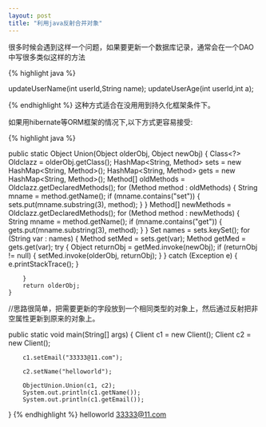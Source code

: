 ```yaml
---
layout: post
title: "利用java反射合并对象"
---
```


很多时候会遇到这样一个问题，如果要更新一个数据库记录，通常会在一个DAO中写很多类似这样的方法

{% highlight java %}

updateUserName(int userId,String name);
updateUserAge(int userId,int a);

{% endhighlight %}
这种方式适合在没用用到持久化框架条件下。

如果用hibernate等ORM框架的情况下,以下方式更容易接受:

{% highlight java %}

public static Object Union(Object olderObj, Object newObj) {
		Class<?> Oldclazz = olderObj.getClass();
		HashMap<String, Method> sets = new HashMap<String, Method>();
		HashMap<String, Method> gets = new HashMap<String, Method>();
		Method[] oldMethods = Oldclazz.getDeclaredMethods();
		for (Method method : oldMethods) {
			String mname = method.getName();
			if (mname.contains("set")) {
				sets.put(mname.substring(3), method);
			}
		}
		Method[] newMethods = Oldclazz.getDeclaredMethods();
		for (Method method : newMethods) {
			String mname = method.getName();
			if (mname.contains("get")) {
				gets.put(mname.substring(3), method);
			}
		}
		Set<String> names = sets.keySet();
		for (String var : names) {
			Method setMed = sets.get(var);
			Method getMed = gets.get(var);
			try {
				Object returnObj = getMed.invoke(newObj);
				if (returnObj != null) {
					setMed.invoke(olderObj, returnObj);
				}
			} catch (Exception e) {
				e.printStackTrace();
			}

		}
		return olderObj;
	}


//思路很简单，把需要更新的字段放到一个相同类型的对象上，然后通过反射把非空属性更新到原来的对象上。

public static void main(String[] args) {
		Client c1 = new Client();
		Client c2 = new Client();

		c1.setEmail("33333@11.com");

		c2.setName("helloworld");

		ObjectUnion.Union(c1, c2);
		System.out.println(c1.getName());
		System.out.println(c1.getEmail());

}
{% endhighlight %}
helloworld
33333@11.com